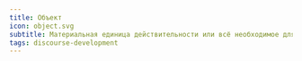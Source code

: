 ```yaml
---
title: Объект
icon: object.svg
subtitle: Материальная единица действительности или всё необходимое для её создания
tags: discourse-development
---
```

